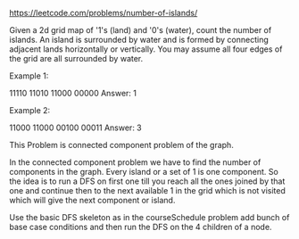 https://leetcode.com/problems/number-of-islands/

Given a 2d grid map of '1's (land) and '0's (water), count the number of islands. An island is surrounded by water and is formed by connecting adjacent lands horizontally or vertically. You may assume all four edges of the grid are all surrounded by water.

Example 1:

11110
11010
11000
00000
Answer: 1

Example 2:

11000
11000
00100
00011
Answer: 3

This Problem is connected component problem of the graph.

In the connected component problem we have to find the number of components in the graph. Every island or a set of 1 is one component. So the idea is to run a DFS on first one till you reach all the ones joined by that
one and continue then to the next available 1 in the grid which is not visited which will give the next component or island.

Use the basic DFS skeleton as in the courseSchedule problem add bunch of base case conditions and then run the DFS on the 4 children of a node.
